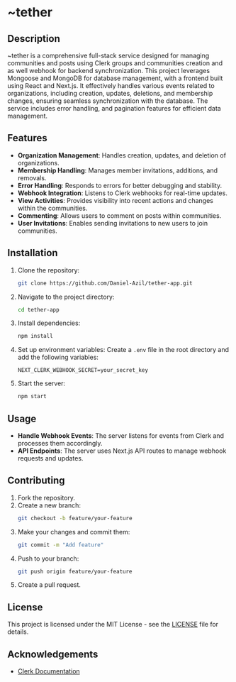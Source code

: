 # ~tether

## Description

~tether is a comprehensive full-stack service designed for managing communities and posts using Clerk groups and communities creation and as well webhook for backend synchronization. This project leverages Mongoose and MongoDB for database management, with a frontend built using React and Next.js. It effectively handles various events related to organizations, including creation, updates, deletions, and membership changes, ensuring seamless synchronization with the database. The service includes error handling, and pagination features for efficient data management.

## Features

- **Organization Management**: Handles creation, updates, and deletion of organizations.
- **Membership Handling**: Manages member invitations, additions, and removals.
- **Error Handling**: Responds to errors for better debugging and stability.
- **Webhook Integration**: Listens to Clerk webhooks for real-time updates.
- **View Activities**: Provides visibility into recent actions and changes within the communities.
- **Commenting**: Allows users to comment on posts within communities.
- **User Invitations**: Enables sending invitations to new users to join communities.


## Installation

1. Clone the repository:
    ```bash
    git clone https://github.com/Daniel-Azil/tether-app.git
    ```

2. Navigate to the project directory:
    ```bash
    cd tether-app
    ```

3. Install dependencies:
    ```bash
    npm install
    ```

4. Set up environment variables:
    Create a `.env` file in the root directory and add the following variables:
    ```env
    NEXT_CLERK_WEBHOOK_SECRET=your_secret_key
    ```

5. Start the server:
    ```bash
    npm start
    ```

## Usage

- **Handle Webhook Events**: The server listens for events from Clerk and processes them accordingly.
- **API Endpoints**: The server uses Next.js API routes to manage webhook requests and updates.

## Contributing

1. Fork the repository.
2. Create a new branch:
    ```bash
    git checkout -b feature/your-feature
    ```
3. Make your changes and commit them:
    ```bash
    git commit -m "Add feature"
    ```
4. Push to your branch:
    ```bash
    git push origin feature/your-feature
    ```
5. Create a pull request.

## License

This project is licensed under the MIT License - see the [LICENSE](LICENSE) file for details.

## Acknowledgements

- [Clerk Documentation](https://clerk.com/docs/)


